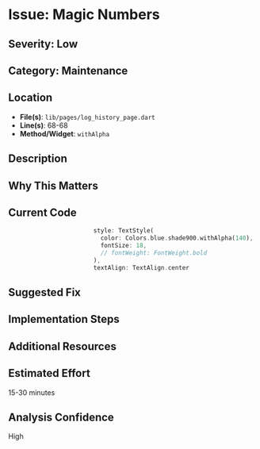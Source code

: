 # Issue: Magic Numbers

## Severity: Low

## Category: Maintenance

## Location
- **File(s)**: `lib/pages/log_history_page.dart`
- **Line(s)**: 68-68
- **Method/Widget**: `withAlpha`

## Description


## Why This Matters


## Current Code
```dart
                        style: TextStyle(
                          color: Colors.blue.shade900.withAlpha(140),
                          fontSize: 18,
                          // fontWeight: FontWeight.bold
                        ), 
                        textAlign: TextAlign.center
```

## Suggested Fix


## Implementation Steps


## Additional Resources


## Estimated Effort
15-30 minutes

## Analysis Confidence
High
